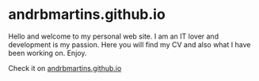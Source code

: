 # andrbmartins.github.io

Hello and welcome to my personal web site. I am an IT lover and development is my passion. Here you will find my CV and also what I have been working on. Enjoy.

Check it on [andrbmartins.github.io](https://andrbmartins.github.io/)
